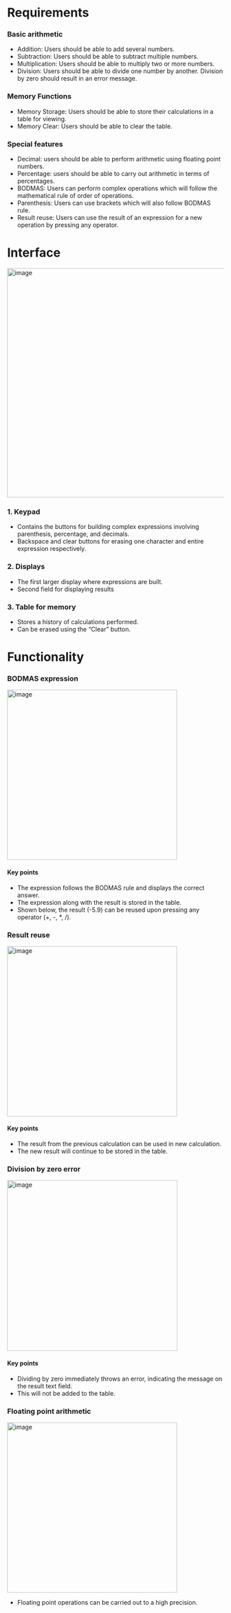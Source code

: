 # Requirements 

### Basic arithmetic 
- Addition: Users should be able to add several numbers.
- Subtraction: Users should be able to subtract multiple numbers.
- Multiplication: Users should be able to multiply two or more numbers.
- Division: Users should be able to divide one number by another. Division by zero should result in an error message. 

### Memory Functions 
- Memory Storage: Users should be able to store their calculations in a table for viewing.
- Memory Clear: Users should be able to clear the table. 

### Special features 
- Decimal: users should be able to perform arithmetic using floating point numbers.
- Percentage: users should be able to carry out arithmetic in terms of percentages.
- BODMAS: Users can perform complex operations which will follow the mathematical rule of order of operations.
- Parenthesis: Users can use brackets which will also follow BODMAS rule.
- Result reuse: Users can use the result of an expression for a new operation by pressing any operator. 

# Interface
<img width="532" alt="image" src="https://github.com/Khalid-AA/Calculator/assets/119416718/14cfa0d5-2063-4183-a0f6-3f94328c0a53">


### 1. Keypad 
- Contains the buttons for building complex expressions involving parenthesis, percentage, and decimals. 
- Backspace and clear buttons for erasing one character and entire expression respectively. 

### 2. Displays 
- The first larger display where expressions are built. 
- Second field for displaying results 

### 3. Table for memory 
- Stores a history of calculations performed. 
- Can be erased using the “Clear” button.


#  Functionality
### BODMAS expression
<img width="395" alt="image" src="https://github.com/Khalid-AA/Calculator/assets/119416718/5af80228-036e-4696-b3d3-7c69245c3f73">

#### Key points
- The expression follows the BODMAS rule and displays the correct answer.
- The expression along with the result is stored in the table.
- Shown below, the result (-5.9) can be reused upon pressing any operator (+, -, *, /).

### Result reuse
<img width="395" alt="image" src="https://github.com/Khalid-AA/Calculator/assets/119416718/c258c44d-a8bb-40c0-af34-4397902abca3">

#### Key points
- The result from the previous calculation can be used in new calculation.
- The new result will continue to be stored in the table.


### Division by zero error
<img width="396" alt="image" src="https://github.com/Khalid-AA/Calculator/assets/119416718/1179efe4-7a0b-4018-8522-2775f454e528">

#### Key points
- Dividing by zero immediately throws an error, indicating the message on the result text field.
- This will not be added to the table.

### Floating point arithmetic
<img width="395" alt="image" src="https://github.com/Khalid-AA/Calculator/assets/119416718/7b8461cc-567d-4374-b3cf-4dd6c85fbad9">

- Floating point operations can be carried out to a high precision.

